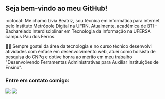 ## Seja bem-vindo ao meu GitHub! 
:octocat: Me chamo Lívia Beatriz, sou técnica em informática para internet pelo Instituto Metrópole Digital na UFRN. Atualmente, acadêmica de BTI - Bacharelado Interdisciplinar em Tecnologia da Informação na UFERSA campus Pau dos Ferros.  

:woman_technologist: Sempre gostei da área da tecnologia e no curso técnico desenvolvi atividades com ênfase em desenvolvimento web, atuei como bolsista de pesquisa do CNPq e obtive honra ao mérito em meu trabalho "Desenvolvendo Ferramentas Administrativas para Auxiliar Instituições de Ensino".

### Entre em contato comigo:
[<img src="https://img.shields.io/badge/Gmail-D14836?style=for-the-badge&logo=gmail&logoColor=white" />](mailto:liviabeatrizmaia7@gmail.com)
[<img src="https://img.shields.io/badge/-LinkedIn-%230077B5?style=for-the-badge&logo=linkedin&logoColor=white" target="_blank" />](https://www.linkedin.com/in/liviabeatrizml/)
